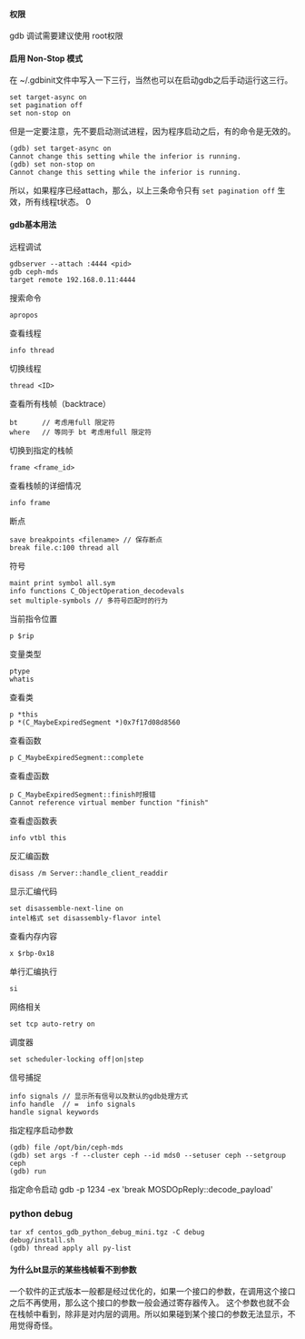 #### 权限

gdb 调试需要建议使用 root权限

#### 启用 Non-Stop 模式

在 ~/.gdbinit文件中写入一下三行，当然也可以在启动gdb之后手动运行这三行。
```
set target-async on
set pagination off
set non-stop on
```
但是一定要注意，先不要启动测试进程，因为程序启动之后，有的命令是无效的。
```
(gdb) set target-async on
Cannot change this setting while the inferior is running.
(gdb) set non-stop on
Cannot change this setting while the inferior is running.
```
所以，如果程序已经attach，那么，以上三条命令只有 `set pagination off` 生效，所有线程t状态。
0
#### gdb基本用法

远程调试

    gdbserver --attach :4444 <pid>
    gdb ceph-mds
    target remote 192.168.0.11:4444
    
搜索命令

    apropos 
    
查看线程

    info thread

切换线程

    thread <ID> 

查看所有栈帧（backtrace）

    bt      // 考虑用full 限定符
    where   // 等同于 bt 考虑用full 限定符
    
切换到指定的栈帧

    frame <frame_id>
    
查看栈帧的详细情况

    info frame

断点

    save breakpoints <filename> // 保存断点
    break file.c:100 thread all
    
符号

    maint print symbol all.sym 
    info functions C_ObjectOperation_decodevals
    set multiple-symbols // 多符号匹配时的行为


当前指令位置

    
    p $rip
    
变量类型
    
    ptype
    whatis
    
查看类
    
    p *this
    p *(C_MaybeExpiredSegment *)0x7f17d08d8560
    
查看函数

    p C_MaybeExpiredSegment::complete
    
查看虚函数

    p C_MaybeExpiredSegment::finish时报错
    Cannot reference virtual member function "finish"
    
查看虚函数表

    info vtbl this
    
反汇编函数
    
    disass /m Server::handle_client_readdir
    
显示汇编代码

    set disassemble-next-line on
    intel格式	set disassembly-flavor intel
    
查看内存内容

    x $rbp-0x18
    
单行汇编执行

    si
    
网络相关

    set tcp auto-retry on
    
调度器

    set scheduler-locking off|on|step
    
信号捕捉

    info signals // 显示所有信号以及默认的gdb处理方式
    info handle  // =  info signals
    handle signal keywords
    
指定程序启动参数

    (gdb) file /opt/bin/ceph-mds
    (gdb) set args -f --cluster ceph --id mds0 --setuser ceph --setgroup ceph
    (gdb) run
    
指定命令启动
    gdb -p 1234 -ex 'break MOSDOpReply::decode_payload'

### python debug

    tar xf centos_gdb_python_debug_mini.tgz -C debug
    debug/install.sh
    (gdb) thread apply all py-list


#### 为什么bt显示的某些栈帧看不到参数

一个软件的正式版本一般都是经过优化的，如果一个接口的参数，在调用这个接口之后不再使用，那么这个接口的参数一般会通过寄存器传入。
这个参数也就不会在栈帧中看到，除非是对内层的调用。所以如果碰到某个接口的参数无法显示，不用觉得奇怪。
